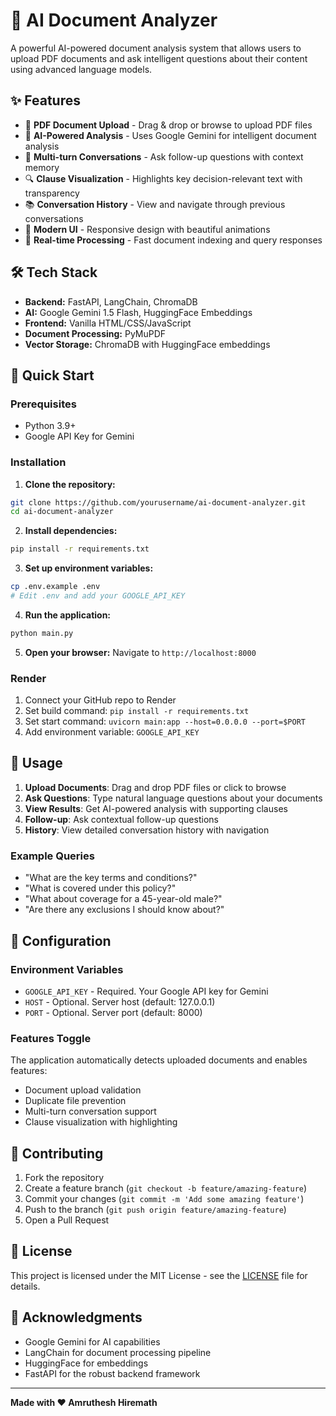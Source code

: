# 🤖 AI Document Analyzer

A powerful AI-powered document analysis system that allows users to upload PDF documents and ask intelligent questions about their content using advanced language models.

## ✨ Features

- 📄 **PDF Document Upload** - Drag & drop or browse to upload PDF files
- 🤖 **AI-Powered Analysis** - Uses Google Gemini for intelligent document analysis
- 💬 **Multi-turn Conversations** - Ask follow-up questions with context memory
- 🔍 **Clause Visualization** - Highlights key decision-relevant text with transparency
- 📚 **Conversation History** - View and navigate through previous conversations
- 🎨 **Modern UI** - Responsive design with beautiful animations
- 🚀 **Real-time Processing** - Fast document indexing and query responses

## 🛠️ Tech Stack

- **Backend:** FastAPI, LangChain, ChromaDB
- **AI:** Google Gemini 1.5 Flash, HuggingFace Embeddings
- **Frontend:** Vanilla HTML/CSS/JavaScript
- **Document Processing:** PyMuPDF
- **Vector Storage:** ChromaDB with HuggingFace embeddings

## 🚀 Quick Start

### Prerequisites

- Python 3.9+
- Google API Key for Gemini

### Installation

1. **Clone the repository:**
```bash
git clone https://github.com/yourusername/ai-document-analyzer.git
cd ai-document-analyzer
```

2. **Install dependencies:**
```bash
pip install -r requirements.txt
```

3. **Set up environment variables:**
```bash
cp .env.example .env
# Edit .env and add your GOOGLE_API_KEY
```

4. **Run the application:**
```bash
python main.py
```

5. **Open your browser:** Navigate to `http://localhost:8000`


### Render

1. Connect your GitHub repo to Render
2. Set build command: `pip install -r requirements.txt`
3. Set start command: `uvicorn main:app --host=0.0.0.0 --port=$PORT`
4. Add environment variable: `GOOGLE_API_KEY`

## 📖 Usage

1. **Upload Documents**: Drag and drop PDF files or click to browse
2. **Ask Questions**: Type natural language questions about your documents
3. **View Results**: Get AI-powered analysis with supporting clauses
4. **Follow-up**: Ask contextual follow-up questions
5. **History**: View detailed conversation history with navigation

### Example Queries

- "What are the key terms and conditions?"
- "What is covered under this policy?"
- "What about coverage for a 45-year-old male?"
- "Are there any exclusions I should know about?"

## 🔧 Configuration

### Environment Variables

- `GOOGLE_API_KEY` - Required. Your Google API key for Gemini
- `HOST` - Optional. Server host (default: 127.0.0.1)
- `PORT` - Optional. Server port (default: 8000)

### Features Toggle

The application automatically detects uploaded documents and enables features:
- Document upload validation
- Duplicate file prevention
- Multi-turn conversation support
- Clause visualization with highlighting

## 🤝 Contributing

1. Fork the repository
2. Create a feature branch (`git checkout -b feature/amazing-feature`)
3. Commit your changes (`git commit -m 'Add some amazing feature'`)
4. Push to the branch (`git push origin feature/amazing-feature`)
5. Open a Pull Request

## 📄 License

This project is licensed under the MIT License - see the [LICENSE](LICENSE) file for details.

## 🙏 Acknowledgments

- Google Gemini for AI capabilities
- LangChain for document processing pipeline
- HuggingFace for embeddings
- FastAPI for the robust backend framework

---

**Made with ❤️ Amruthesh Hiremath**
